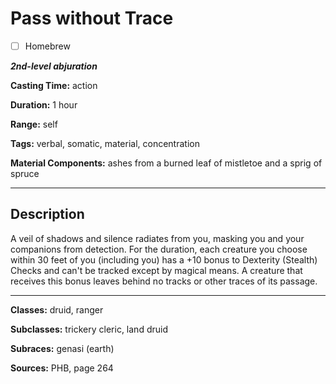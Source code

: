 # Pass without Trace

- [ ] Homebrew

***2nd-level abjuration***

**Casting Time:** action

**Duration:** 1 hour

**Range:** self

**Tags:** verbal, somatic, material, concentration

**Material Components:** ashes from a burned leaf of mistletoe and a sprig of spruce

---

## Description
A veil of shadows and silence radiates from you, masking you and your companions from detection.
For the duration, each creature you choose within 30 feet of you (including you) has a +10 bonus to Dexterity (Stealth) Checks and can't be tracked except by magical means.
A creature that receives this bonus leaves behind no tracks or other traces of its passage.

---

**Classes:** druid, ranger

**Subclasses:** trickery cleric, land druid

**Subraces:** genasi (earth)

**Sources:** PHB, page 264
